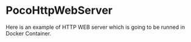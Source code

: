 # PocoHttpWebServer
Here is an example of HTTP WEB server which is going to be runned in Docker Container.
